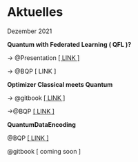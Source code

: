 # Aktuelles

Dezember 2021

**Quantum with Federated Learning ( QFL )?**&#x20;

\-> @Presentation [\[ LINK \]](https://docs.google.com/presentation/d/1YMo-EGSDAGPtQS-aWh5BhmmuVM0s\_eklly0DeHlpclE/edit?usp=sharing)

\-> @BQP \[ LINK ]

**Optimizer Classical meets  Quantum**&#x20;

\-> @gitbook [\[ LINK \] ](../quantum-machine-learning/optimizer.md)

\->@BQP  [\[ LINK \]](https://docs.google.com/document/d/1YYOCEOMKd2cmsvEPfVoHobVOthlL9vW2XdDjT-pToCs/edit?usp=sharing)

**QuantumDataEncoding**

@BQP [\[ LINK \]](https://docs.google.com/document/d/1DvdLR0gcVSFSS9ZIBdnNQDOUJlbw7q6QYA5cvJ8pXIM/edit?usp=sharing)

@gitbook \[ coming soon ]
